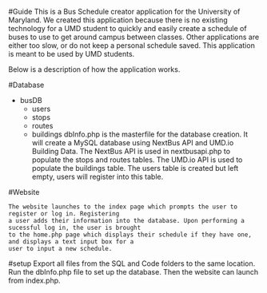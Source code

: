 #Guide
This is a Bus Schedule creator application for the University of Maryland.
We created this application because there is no existing technology for
a UMD student to quickly and easily create a schedule of buses to use to get around
campus between classes. Other applications are either too slow, or do not keep a personal
schedule saved. This application is meant to be used by UMD students.

Below is a description of how the application works.

#Database
 - busDB
	- users
	- stops
	- routes
	- buildings
	dbInfo.php is the masterfile for the database creation. It will create a MySQL database
	using NextBus API and UMD.io Building Data. The NextBus API is used in nextbusapi.php
	to populate the stops and routes tables. The UMD.io API is used to populate the buildings table.
	The users table is created but left empty, users will register into this table.

#Website

	The website launches to the index page which prompts the user to register or log in. Registering
	a user adds their information into the database. Upon performing a sucessful log in, the user is brought
	to the home.php page which displays their schedule if they have one, and displays a text input box for a
	user to input a new schedule.

#setup
	Export all files from the SQL and Code folders to the same location. Run the dbInfo.php file to set up the database.
	Then the website can launch from index.php. 